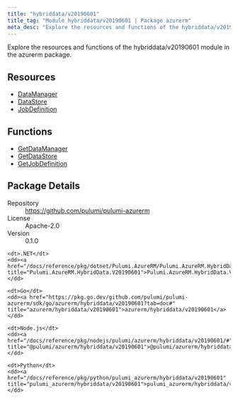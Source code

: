 ```yaml
---
title: "hybriddata/v20190601"
title_tag: "Module hybriddata/v20190601 | Package azurerm"
meta_desc: "Explore the resources and functions of the hybriddata/v20190601 module in the azurerm package."
---
```


<!-- WARNING: this file was generated by Pulumi Docs Generator. -->
<!-- Do not edit by hand unless you're certain you know what you are doing! -->

Explore the resources and functions of the hybriddata/v20190601 module in the azurerm package.

<h2 id="resources">Resources</h2>
<ul class="api">
    <li><a href="datamanager" title="DataManager"><span class="symbol resource"></span>DataManager</a></li>
    <li><a href="datastore" title="DataStore"><span class="symbol resource"></span>DataStore</a></li>
    <li><a href="jobdefinition" title="JobDefinition"><span class="symbol resource"></span>JobDefinition</a></li>
</ul>

<h2 id="functions">Functions</h2>
<ul class="api">
    <li><a href="getdatamanager" title="GetDataManager"><span class="symbol function"></span>GetDataManager</a></li>
    <li><a href="getdatastore" title="GetDataStore"><span class="symbol function"></span>GetDataStore</a></li>
    <li><a href="getjobdefinition" title="GetJobDefinition"><span class="symbol function"></span>GetJobDefinition</a></li>
</ul>

<h2 id="package-details">Package Details</h2>
<dl class="package-details">
	<dt>Repository</dt>
	<dd><a href="https://github.com/pulumi/pulumi-azurerm">https://github.com/pulumi/pulumi-azurerm</a></dd>
	<dt>License</dt>
	<dd>Apache-2.0</dd>
	<dt>Version</dt>
	<dd>0.1.0</dd>
</dl>



<dl class="tabular">

    <dt>.NET</dt>
    <dd><a href="/docs/reference/pkg/dotnet/Pulumi.AzureRM/Pulumi.AzureRM.HybridData.V20190601.html" title="Pulumi.AzureRM.HybridData.V20190601">Pulumi.AzureRM.HybridData.V20190601</a></dd>

    <dt>Go</dt>
    <dd><a href="https://pkg.go.dev/github.com/pulumi/pulumi-azurerm/sdk/go/azurerm/hybriddata/v20190601?tab=doc#" title="azurerm/hybriddata/v20190601">azurerm/hybriddata/v20190601</a></dd>

    <dt>Node.js</dt>
    <dd><a href="/docs/reference/pkg/nodejs/pulumi/azurerm/hybriddata/v20190601/#" title="@pulumi/azurerm/hybriddata/v20190601">@pulumi/azurerm/hybriddata/v20190601</a></dd>

    <dt>Python</dt>
    <dd><a href="/docs/reference/pkg/python/pulumi_azurerm/hybriddata/v20190601" title="pulumi_azurerm/hybriddata/v20190601">pulumi_azurerm/hybriddata/v20190601</a></dd>

</dl>

